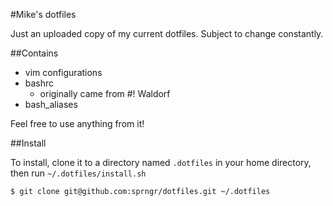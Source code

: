 #Mike's dotfiles

Just an uploaded copy of my current dotfiles. Subject to change constantly.

##Contains
* vim configurations
* bashrc
  * originally came from #! Waldorf
* bash_aliases

Feel free to use anything from it!

##Install

To install, clone it to a directory named `.dotfiles` in your home directory, then run `~/.dotfiles/install.sh`

```bash
$ git clone git@github.com:sprngr/dotfiles.git ~/.dotfiles
```
